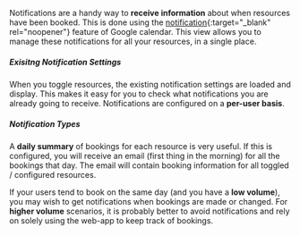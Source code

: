 Notifications are a handy way to __receive information__ about when resources have been booked. This is done using the [notification](https://support.google.com/calendar/answer/37242){:target="_blank" rel="noopener"} feature of Google calendar. This view allows you to manage these notifications for all your resources, in a single place.

##### Exisitng Notification Settings

When you toggle resources, the existing notification settings are loaded and display. This makes it easy for you to check what notifications you are already going to receive. Notifications are configured on a __per-user basis__.

##### Notification Types

A __daily summary__ of bookings for each resource is very useful. If this is configured, you will receive an email (first thing in the morning) for all the bookings that day. The email will contain booking information for all toggled / configured resources.

If your users tend to book on the same day (and you have a __low volume__), you may wish to get notifications when bookings are made or changed. For __higher volume__ scenarios, it is probably better to avoid notifications and rely on solely using the web-app to keep track of bookings.